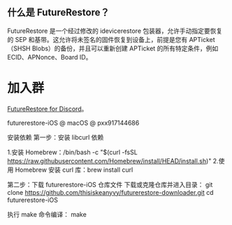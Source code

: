 ## 什么是 FutureRestore？
FutureRestore 是一个经过修改的 idevicerestore 包装器，允许手动指定要恢复的 SEP 和基带。这允许将未签名的固件恢复到设备上，前提是您有 APTicket（SHSH Blobs）的备份，并且可以重新创建 APTicket 的所有特定条件，例如 ECID、APNonce、Board ID。

# 加入群

[FutureRestore for Discord](https://discord.com/invite/96wCSnwYVX)。






futurerestore-iOS @ macOS @ pxx917144686

安装依赖
第一步：安装 libcurl 依赖

1.安装 Homebrew：/bin/bash -c "$(curl -fsSL https://raw.githubusercontent.com/Homebrew/install/HEAD/install.sh)"
2.使用 Homebrew 安装 curl 库：brew install curl


第二步：下载 futurerestore-iOS 仓库文件
下载或克隆仓库并进入目录：
git clone https://github.com/thisiskeanyvy/futurerestore-downloader.git
cd futurerestore-iOS

执行 make 命令编译：
make
